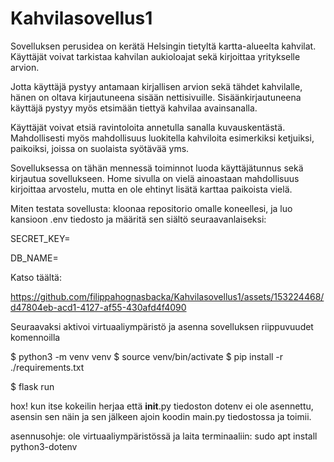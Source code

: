 # Kahvilasovellus1

Sovelluksen perusidea on kerätä Helsingin tietyltä kartta-alueelta kahvilat. Käyttäjät voivat tarkistaa kahvilan aukioloajat sekä kirjoittaa yritykselle arvion. 

Jotta käyttäjä pystyy antamaan kirjallisen arvion sekä tähdet kahvilalle, hänen on oltava kirjautuneena sisään nettisivuille. Sisäänkirjautuneena käyttäjä pystyy myös etsimään tiettyä kahvilaa avainsanalla.

Käyttäjät voivat etsiä ravintoloita annetulla sanalla kuvauskentästä. Mahdollisesti myös mahdollisuus luokitella kahviloita esimerkiksi ketjuiksi, paikoiksi, joissa on suolaista syötävää yms.

Sovelluksessa on tähän mennessä toiminnot luoda käyttäjätunnus sekä kirjautua sovellukseen. Home sivulla on vielä ainoastaan mahdollisuus kirjoittaa arvostelu, mutta en ole ehtinyt lisätä karttaa paikoista vielä. 


Miten testata sovellusta:
kloonaa repositorio omalle koneellesi, ja luo kansioon .env tiedosto ja määritä sen siältö seuraavanlaiseksi:

SECRET_KEY=<salainen-avain>

DB_NAME=<tietokannan-paikallinen-osoite>

Katso täältä:

https://github.com/filippahognasbacka/Kahvilasovellus1/assets/153224468/d47804eb-acd1-4127-af55-430afd4f4090


Seuraavaksi aktivoi virtuaaliympäristö ja asenna sovelluksen riippuvuudet komennoilla

$ python3 -m venv venv
$ source venv/bin/activate
$ pip install -r ./requirements.txt


$ flask run

hox! kun itse kokeilin herjaa että __init__.py tiedoston dotenv ei ole asennettu, asensin sen näin ja sen jälkeen ajoin koodin main.py tiedostossa ja toimii. 

asennusohje:
ole virtuaaliympäristössä ja laita terminaaliin: sudo apt install python3-dotenv
